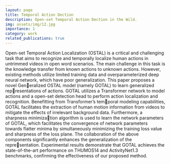 ```yaml
---
layout: page
title: Temporal Action Dection
description: Open-set Temporal Action Dection in the Wild.
img: assets/img/12.jpg
importance: 1
category: work
related_publications: true
---
```

Open-set Temporal Action Localization (OSTAL) is a critical and challenging task that aims to recognize and temporally localize human actions in untrimmed videos in open word scenarios. The main challenge in this task is the knowledge transfer from known actions to unknown actions. However, existing methods utilize limited training data and overparameterized deep neural network, which have poor generalization. This paper proposes a novel Generalized OSTAL model (namely GOTAL) to learn generalized representations of actions. GOTAL utilizes a Transformer network to model actions and a open-set detection head to perform action localization and recognition. Benefitting from Transformer’s temporal modeling capabilities, GOTAL facilitates the extraction of human motion information from videos to mitigate the effects of irrelevant background data. Furthermore, a sharpness minimization algorithm is used to learn the network parameters of GOTAL, which facilitates the convergence of network parameters towards flatter minima by simultaneously minimizing the training loss value
and sharpness of the loss plane. The collaboration of the above components significantly enhances the generalization of the representation. Experimental results demonstrate that GOTAL achieves the state-of-the-art performance on THUMOS14 and ActivityNet1.3 benchmarks, confirming the effectiveness of our proposed method. 
